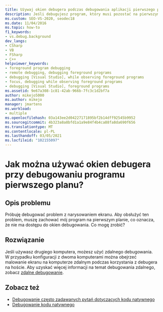 ```yaml
---
title: Używaj okien debugera podczas debugowania aplikacji pierwszego planu | Microsoft Docs
description: Jeśli debugujesz program, który musi pozostać na pierwszym planie, użyj debugowania zdalnego, aby uniknąć umieszczania go w tle.
ms.custom: SEO-VS-2020, seodec18
ms.date: 11/04/2016
ms.topic: how-to
f1_keywords:
- vs.debug.background
dev_langs:
- CSharp
- VB
- FSharp
- C++
helpviewer_keywords:
- foreground program debugging
- remote debugging, debugging foreground programs
- debugging [Visual Studio], while observing foreground programs
- focus, debugging while observing foreground programs
- debugging [Visual Studio], foreground programs
ms.assetid: 9e67a308-1c81-42ab-966b-7fc3c1d2bf7a
author: mikejo5000
ms.author: mikejo
manager: jmartens
ms.workload:
- multiple
ms.openlocfilehash: 03a143ee2d04227171895bf2b14dff92545b9952
ms.sourcegitcommit: 4b323a8a8bfd1a1a9e84f4b4ca88fa8da690f656
ms.translationtype: MT
ms.contentlocale: pl-PL
ms.lasthandoff: 03/05/2021
ms.locfileid: "102155097"
---
```

# <a name="how-can-i-use-debugger-windows-while-debugging-a-foreground-program"></a>Jak można używać okien debugera przy debugowaniu programu pierwszego planu?
## <a name="problem-description"></a>Opis problemu
 Próbuję debugować problem z narysowaniem ekranu. Aby obsłużyć ten problem, muszę zachować mój program na pierwszym planie, co oznacza, że nie ma dostępu do okien debugowania. Co mogę zrobić?

## <a name="solution"></a>Rozwiązanie
 Jeśli używasz drugiego komputera, możesz użyć zdalnego debugowania. W przypadku konfiguracji z dwoma komputerami można obejrzeć malowanie ekranu na komputerze zdalnym podczas korzystania z debugera na hoście. Aby uzyskać więcej informacji na temat debugowania zdalnego, zobacz [zdalne debugowanie](../debugger/remote-debugging.md).

## <a name="see-also"></a>Zobacz też
- [Debugowanie często zadawanych pytań dotyczących kodu natywnego](../debugger/debugging-native-code-faqs.md)
- [Debugowanie kodu natywnego](../debugger/debugging-native-code.md)
